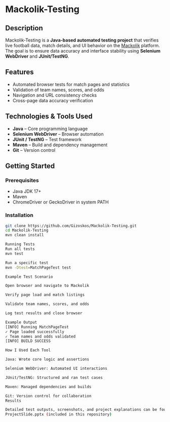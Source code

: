 # Mackolik-Testing

## Description
Mackolik-Testing is a **Java-based automated testing project** that verifies live football data, match details, and UI behavior on the [Mackolik](https://www.mackolik.com) platform.  
The goal is to ensure data accuracy and interface stability using **Selenium WebDriver** and **JUnit/TestNG**.

## Features
- Automated browser tests for match pages and statistics  
- Validation of team names, scores, and odds  
- Navigation and URL consistency checks  
- Cross-page data accuracy verification  

## Technologies & Tools Used
- **Java** – Core programming language  
- **Selenium WebDriver** – Browser automation  
- **JUnit / TestNG** – Test framework  
- **Maven** – Build and dependency management  
- **Git** – Version control  

## Getting Started

### Prerequisites
- Java JDK 17+  
- Maven  
- ChromeDriver or GeckoDriver in system PATH  

### Installation
```bash
git clone https://github.com/Gizoskos/Mackolik-Testing.git
cd Mackolik-Testing
mvn clean install

Running Tests
Run all tests
mvn test

Run a specific test
mvn -Dtest=MatchPageTest test

Example Test Scenario

Open browser and navigate to Mackolik

Verify page load and match listings

Validate team names, scores, and odds

Log test results and close browser

Example Output
[INFO] Running MatchPageTest
✓ Page loaded successfully
✓ Team names and odds validated
[INFO] BUILD SUCCESS

How I Used Each Tool

Java: Wrote core logic and assertions

Selenium WebDriver: Automated UI interactions

JUnit/TestNG: Structured and ran test cases

Maven: Managed dependencies and builds

Git: Version control for collaboration
Results

Detailed test outputs, screenshots, and project explanations can be found in the presentation file:
ProjectSlide.pptx (included in this repository)
